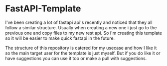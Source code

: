 # FastAPI-Template

I've been creating a lot of fastapi api's recently and noticed that they all follow a similar structure. Usually when creating a new one i just go to the previous one and copy files to my new rest api. So i'm creating this template so it will be easier to make quick fastapi in the future.

The structure of this repository is catered for my usecase and how I like it so the main target user for the template is just myself. But if you do like it or have suggestions you can use it too or make a pull with suggestions.